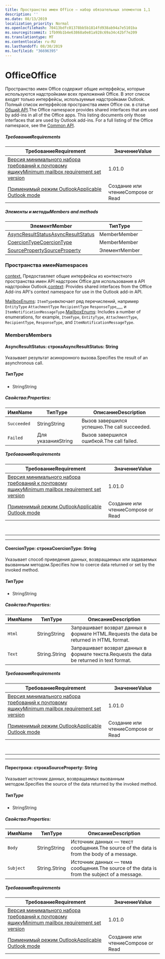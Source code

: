 ```yaml
---
title: Пространство имен Office — набор обязательных элементов 1,1
description: ''
ms.date: 08/13/2019
localization_priority: Normal
ms.openlocfilehash: 70413bdfc01378bb5b1814fd938ab94a7e5101ba
ms.sourcegitcommit: 1fb99b1b4e63868a0e81a928c69a34c42bf7e209
ms.translationtype: MT
ms.contentlocale: ru-RU
ms.lasthandoff: 08/30/2019
ms.locfileid: "36696395"
---
```

# <a name="office"></a><span data-ttu-id="540d9-102">Office</span><span class="sxs-lookup"><span data-stu-id="540d9-102">Office</span></span>

<span data-ttu-id="540d9-p101">Пространство имен Office содержит общие интерфейсы, которые используются надстройками всех приложений Office. В этот список входят только интерфейсы, используемые надстройками Outlook. Полный список интерфейсов пространства имен Office см. в статье [Общий API](/javascript/api/office).</span><span class="sxs-lookup"><span data-stu-id="540d9-p101">The Office namespace provides shared interfaces that are used by add-ins in all of the Office apps. This listing documents only those interfaces that are used by Outlook add-ins. For a full listing of the Office namespace, see the [Common API](/javascript/api/office).</span></span>

##### <a name="requirements"></a><span data-ttu-id="540d9-105">Требования</span><span class="sxs-lookup"><span data-stu-id="540d9-105">Requirements</span></span>

|<span data-ttu-id="540d9-106">Требование</span><span class="sxs-lookup"><span data-stu-id="540d9-106">Requirement</span></span>| <span data-ttu-id="540d9-107">Значение</span><span class="sxs-lookup"><span data-stu-id="540d9-107">Value</span></span>|
|---|---|
|[<span data-ttu-id="540d9-108">Версия минимального набора требований к почтовому ящику</span><span class="sxs-lookup"><span data-stu-id="540d9-108">Minimum mailbox requirement set version</span></span>](/office/dev/add-ins/reference/requirement-sets/outlook-api-requirement-sets)| <span data-ttu-id="540d9-109">1.0</span><span class="sxs-lookup"><span data-stu-id="540d9-109">1.0</span></span>|
|[<span data-ttu-id="540d9-110">Применимый режим Outlook</span><span class="sxs-lookup"><span data-stu-id="540d9-110">Applicable Outlook mode</span></span>](/outlook/add-ins/#extension-points)| <span data-ttu-id="540d9-111">Создание или чтение</span><span class="sxs-lookup"><span data-stu-id="540d9-111">Compose or Read</span></span>|

##### <a name="members-and-methods"></a><span data-ttu-id="540d9-112">Элементы и методы</span><span class="sxs-lookup"><span data-stu-id="540d9-112">Members and methods</span></span>

| <span data-ttu-id="540d9-113">Элемент</span><span class="sxs-lookup"><span data-stu-id="540d9-113">Member</span></span> | <span data-ttu-id="540d9-114">Тип</span><span class="sxs-lookup"><span data-stu-id="540d9-114">Type</span></span> |
|--------|------|
| [<span data-ttu-id="540d9-115">AsyncResultStatus</span><span class="sxs-lookup"><span data-stu-id="540d9-115">AsyncResultStatus</span></span>](#asyncresultstatus-string) | <span data-ttu-id="540d9-116">Member</span><span class="sxs-lookup"><span data-stu-id="540d9-116">Member</span></span> |
| [<span data-ttu-id="540d9-117">CoercionType</span><span class="sxs-lookup"><span data-stu-id="540d9-117">CoercionType</span></span>](#coerciontype-string) | <span data-ttu-id="540d9-118">Member</span><span class="sxs-lookup"><span data-stu-id="540d9-118">Member</span></span> |
| [<span data-ttu-id="540d9-119">SourceProperty</span><span class="sxs-lookup"><span data-stu-id="540d9-119">SourceProperty</span></span>](#sourceproperty-string) | <span data-ttu-id="540d9-120">Элемент</span><span class="sxs-lookup"><span data-stu-id="540d9-120">Member</span></span> |

### <a name="namespaces"></a><span data-ttu-id="540d9-121">Пространства имен</span><span class="sxs-lookup"><span data-stu-id="540d9-121">Namespaces</span></span>

<span data-ttu-id="540d9-122">[context.](office.context.md) Предоставляет общие интерфейсы из контекстного пространства имен API надстроек Office для использования в API надстройки Outlook.</span><span class="sxs-lookup"><span data-stu-id="540d9-122">[context](office.context.md): Provides shared interfaces from the Office Add-ins API's context namespace for use in the Outlook add-in API.</span></span>

<span data-ttu-id="540d9-123">[MailboxEnums](/javascript/api/outlook/office.mailboxenums.attachmenttype?view=outlook-js-1.1): `ItemType`включает ряд перечислений, например `EntityType` `AttachmentType` `RecipientType` `ResponseType`,,,,, и `ItemNotificationMessageType`.</span><span class="sxs-lookup"><span data-stu-id="540d9-123">[MailboxEnums](/javascript/api/outlook/office.mailboxenums.attachmenttype?view=outlook-js-1.1): Includes a number of enumerations, for example, `ItemType`, `EntityType`, `AttachmentType`, `RecipientType`, `ResponseType`, and `ItemNotificationMessageType`.</span></span>

### <a name="members"></a><span data-ttu-id="540d9-124">Members</span><span class="sxs-lookup"><span data-stu-id="540d9-124">Members</span></span>

#### <a name="asyncresultstatus-string"></a><span data-ttu-id="540d9-125">AsyncResultStatus: строка</span><span class="sxs-lookup"><span data-stu-id="540d9-125">AsyncResultStatus: String</span></span>

<span data-ttu-id="540d9-126">Указывает результат асинхронного вызова.</span><span class="sxs-lookup"><span data-stu-id="540d9-126">Specifies the result of an asynchronous call.</span></span>

##### <a name="type"></a><span data-ttu-id="540d9-127">Тип</span><span class="sxs-lookup"><span data-stu-id="540d9-127">Type</span></span>

*   <span data-ttu-id="540d9-128">String</span><span class="sxs-lookup"><span data-stu-id="540d9-128">String</span></span>

##### <a name="properties"></a><span data-ttu-id="540d9-129">Свойства:</span><span class="sxs-lookup"><span data-stu-id="540d9-129">Properties:</span></span>

|<span data-ttu-id="540d9-130">Имя</span><span class="sxs-lookup"><span data-stu-id="540d9-130">Name</span></span>| <span data-ttu-id="540d9-131">Тип</span><span class="sxs-lookup"><span data-stu-id="540d9-131">Type</span></span>| <span data-ttu-id="540d9-132">Описание</span><span class="sxs-lookup"><span data-stu-id="540d9-132">Description</span></span>|
|---|---|---|
|`Succeeded`| <span data-ttu-id="540d9-133">String</span><span class="sxs-lookup"><span data-stu-id="540d9-133">String</span></span>|<span data-ttu-id="540d9-134">Вызов завершился успешно.</span><span class="sxs-lookup"><span data-stu-id="540d9-134">The call succeeded.</span></span>|
|`Failed`| <span data-ttu-id="540d9-135">Для указания</span><span class="sxs-lookup"><span data-stu-id="540d9-135">String</span></span>|<span data-ttu-id="540d9-136">Вызов завершился ошибкой.</span><span class="sxs-lookup"><span data-stu-id="540d9-136">The call failed.</span></span>|

##### <a name="requirements"></a><span data-ttu-id="540d9-137">Требования</span><span class="sxs-lookup"><span data-stu-id="540d9-137">Requirements</span></span>

|<span data-ttu-id="540d9-138">Требование</span><span class="sxs-lookup"><span data-stu-id="540d9-138">Requirement</span></span>| <span data-ttu-id="540d9-139">Значение</span><span class="sxs-lookup"><span data-stu-id="540d9-139">Value</span></span>|
|---|---|
|[<span data-ttu-id="540d9-140">Версия минимального набора требований к почтовому ящику</span><span class="sxs-lookup"><span data-stu-id="540d9-140">Minimum mailbox requirement set version</span></span>](/office/dev/add-ins/reference/requirement-sets/outlook-api-requirement-sets)| <span data-ttu-id="540d9-141">1.0</span><span class="sxs-lookup"><span data-stu-id="540d9-141">1.0</span></span>|
|[<span data-ttu-id="540d9-142">Применимый режим Outlook</span><span class="sxs-lookup"><span data-stu-id="540d9-142">Applicable Outlook mode</span></span>](/outlook/add-ins/#extension-points)| <span data-ttu-id="540d9-143">Создание или чтение</span><span class="sxs-lookup"><span data-stu-id="540d9-143">Compose or Read</span></span>|

<br>

---
---

#### <a name="coerciontype-string"></a><span data-ttu-id="540d9-144">CoercionType: строка</span><span class="sxs-lookup"><span data-stu-id="540d9-144">CoercionType: String</span></span>

<span data-ttu-id="540d9-145">Указывает способ приведения данных, возвращаемых или задаваемых вызванным методом.</span><span class="sxs-lookup"><span data-stu-id="540d9-145">Specifies how to coerce data returned or set by the invoked method.</span></span>

##### <a name="type"></a><span data-ttu-id="540d9-146">Тип</span><span class="sxs-lookup"><span data-stu-id="540d9-146">Type</span></span>

*   <span data-ttu-id="540d9-147">String</span><span class="sxs-lookup"><span data-stu-id="540d9-147">String</span></span>

##### <a name="properties"></a><span data-ttu-id="540d9-148">Свойства:</span><span class="sxs-lookup"><span data-stu-id="540d9-148">Properties:</span></span>

|<span data-ttu-id="540d9-149">Имя</span><span class="sxs-lookup"><span data-stu-id="540d9-149">Name</span></span>| <span data-ttu-id="540d9-150">Тип</span><span class="sxs-lookup"><span data-stu-id="540d9-150">Type</span></span>| <span data-ttu-id="540d9-151">Описание</span><span class="sxs-lookup"><span data-stu-id="540d9-151">Description</span></span>|
|---|---|---|
|`Html`| <span data-ttu-id="540d9-152">String</span><span class="sxs-lookup"><span data-stu-id="540d9-152">String</span></span>|<span data-ttu-id="540d9-153">Запрашивает возврат данных в формате HTML.</span><span class="sxs-lookup"><span data-stu-id="540d9-153">Requests the data be returned in HTML format.</span></span>|
|`Text`| <span data-ttu-id="540d9-154">String.</span><span class="sxs-lookup"><span data-stu-id="540d9-154">String</span></span>|<span data-ttu-id="540d9-155">Запрашивает возврат данных в формате текста.</span><span class="sxs-lookup"><span data-stu-id="540d9-155">Requests the data be returned in text format.</span></span>|

##### <a name="requirements"></a><span data-ttu-id="540d9-156">Требования</span><span class="sxs-lookup"><span data-stu-id="540d9-156">Requirements</span></span>

|<span data-ttu-id="540d9-157">Требование</span><span class="sxs-lookup"><span data-stu-id="540d9-157">Requirement</span></span>| <span data-ttu-id="540d9-158">Значение</span><span class="sxs-lookup"><span data-stu-id="540d9-158">Value</span></span>|
|---|---|
|[<span data-ttu-id="540d9-159">Версия минимального набора требований к почтовому ящику</span><span class="sxs-lookup"><span data-stu-id="540d9-159">Minimum mailbox requirement set version</span></span>](/office/dev/add-ins/reference/requirement-sets/outlook-api-requirement-sets)| <span data-ttu-id="540d9-160">1.0</span><span class="sxs-lookup"><span data-stu-id="540d9-160">1.0</span></span>|
|[<span data-ttu-id="540d9-161">Применимый режим Outlook</span><span class="sxs-lookup"><span data-stu-id="540d9-161">Applicable Outlook mode</span></span>](/outlook/add-ins/#extension-points)| <span data-ttu-id="540d9-162">Создание или чтение</span><span class="sxs-lookup"><span data-stu-id="540d9-162">Compose or Read</span></span>|

<br>

---
---

#### <a name="sourceproperty-string"></a><span data-ttu-id="540d9-163">Перестрока: строка</span><span class="sxs-lookup"><span data-stu-id="540d9-163">SourceProperty: String</span></span>

<span data-ttu-id="540d9-164">Указывает источник данных, возвращаемых вызванным методом.</span><span class="sxs-lookup"><span data-stu-id="540d9-164">Specifies the source of the data returned by the invoked method.</span></span>

##### <a name="type"></a><span data-ttu-id="540d9-165">Тип</span><span class="sxs-lookup"><span data-stu-id="540d9-165">Type</span></span>

*   <span data-ttu-id="540d9-166">String</span><span class="sxs-lookup"><span data-stu-id="540d9-166">String</span></span>

##### <a name="properties"></a><span data-ttu-id="540d9-167">Свойства:</span><span class="sxs-lookup"><span data-stu-id="540d9-167">Properties:</span></span>

|<span data-ttu-id="540d9-168">Имя</span><span class="sxs-lookup"><span data-stu-id="540d9-168">Name</span></span>| <span data-ttu-id="540d9-169">Тип</span><span class="sxs-lookup"><span data-stu-id="540d9-169">Type</span></span>| <span data-ttu-id="540d9-170">Описание</span><span class="sxs-lookup"><span data-stu-id="540d9-170">Description</span></span>|
|---|---|---|
|`Body`| <span data-ttu-id="540d9-171">String</span><span class="sxs-lookup"><span data-stu-id="540d9-171">String</span></span>|<span data-ttu-id="540d9-172">Источник данных — текст сообщения.</span><span class="sxs-lookup"><span data-stu-id="540d9-172">The source of the data is from the body of a message.</span></span>|
|`Subject`| <span data-ttu-id="540d9-173">String.</span><span class="sxs-lookup"><span data-stu-id="540d9-173">String</span></span>|<span data-ttu-id="540d9-174">Источник данных — тема сообщения.</span><span class="sxs-lookup"><span data-stu-id="540d9-174">The source of the data is from the subject of a message.</span></span>|

##### <a name="requirements"></a><span data-ttu-id="540d9-175">Требования</span><span class="sxs-lookup"><span data-stu-id="540d9-175">Requirements</span></span>

|<span data-ttu-id="540d9-176">Требование</span><span class="sxs-lookup"><span data-stu-id="540d9-176">Requirement</span></span>| <span data-ttu-id="540d9-177">Значение</span><span class="sxs-lookup"><span data-stu-id="540d9-177">Value</span></span>|
|---|---|
|[<span data-ttu-id="540d9-178">Версия минимального набора требований к почтовому ящику</span><span class="sxs-lookup"><span data-stu-id="540d9-178">Minimum mailbox requirement set version</span></span>](/office/dev/add-ins/reference/requirement-sets/outlook-api-requirement-sets)| <span data-ttu-id="540d9-179">1.0</span><span class="sxs-lookup"><span data-stu-id="540d9-179">1.0</span></span>|
|[<span data-ttu-id="540d9-180">Применимый режим Outlook</span><span class="sxs-lookup"><span data-stu-id="540d9-180">Applicable Outlook mode</span></span>](/outlook/add-ins/#extension-points)| <span data-ttu-id="540d9-181">Создание или чтение</span><span class="sxs-lookup"><span data-stu-id="540d9-181">Compose or Read</span></span>|
